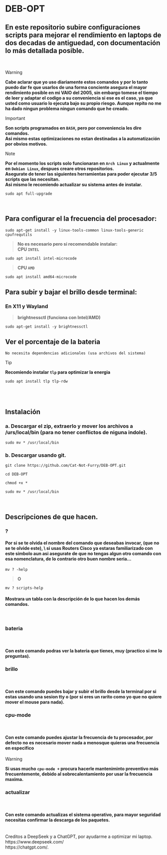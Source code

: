 <h1>DEB-OPT</h1>
<h2>En este repositorio subire configuraciones scripts para mejorar el rendimiento en laptops de dos decadas de antiguedad, con documentación  lo más detallada posible.</h2>
<br/>

> [!WARNING]
> **Cabe aclarar que yo uso diariamente estos comandos y por lo tanto puedo dar fe que usarlos de una forma conciente asegura el mayor rendimiento posible en mi VAIO del 2005, sin embargo tomese el tiempo de leer y adaptar el codigo a su conveniencia si ese es el caso, ya que usted como usuario lo ejecuta bajo su propio riesgo. Aunque repito no me ha dado ningun problema ningun comando que he creado.**

> [!IMPORTANT]
> **Son scripts programados en `BASH`, pero por conveniencia les dire comandos. \
> Asi mismo estas optimizaciones no estan destinadas a la automatización por obvios motivos.**

> [!NOTE]
> **Por el momento los scripts solo funcionaran en `Arch Linux` y actualmente en `Debian Linux`, despues creare otros repositorios. \
> Asegurate de tener las siguientes herramientas para poder ejecutar 3/5 scripts que las necesitan. \
> Asi mismo le recomiendo actualizar su sistema antes de instalar.**

```ella
sudo apt full-upgrade
```
<br/>
<h2>Para configurar el la frecuencia del procesador:</h2>

```ella
sudo apt-get install -y linux-tools-common linux-tools-generic cpufrequtils
```
> **No es necesario pero si recomendable instalar:** \
> **CPU `INTEL`**

```ella
sudo apt install intel-microcode
```
> **CPU `AMD`**

```ella
sudo apt install amd64-microcode
```
<h2>Para subir y bajar el brillo desde terminal:</h2>
<h3>En X11 y Wayland</h3>

> **brightnessctl (funciona con Intel/AMD)**

```ella
sudo apt-get install -y brightnessctl
```
<h2>Ver el porcentaje de la bateria</h2>

```ella
No necesita dependencias adicionales (usa archivos del sistema)
```
> [!TIP]
> **Recomiendo instalar `tlp` para optimizar la energia**

```ella
sudo apt install tlp tlp-rdw
```
<br/>
<br/>
<h2>Instalación</h2>
<h3>a. Descargar el zip, extraerlo y mover los archivos a /urs/local/bin (para no tener conflictos de niguna indole).</h3>

```ella
sudo mv * /usr/local/bin
```
<h3>b. Descargar usando git.</h3>

```ella
git clone https://github.com/Cat-Not-Furry/DEB-OPT.git
```
```ella
cd DEB-OPT
```
```ella
chmod +x *
```
```ella
sudo mv * /usr/local/bin
```
<br/>
<h2>Descripciones de que hacen.</h2>
<h3>?</h3>
<h4>Por si se te olvida el nombre del comando que deseabas invocar, (que no se te olvide este), \
si usas Routers Cisco ya estaras familiarizado con este simbolo aun asi asegurate de que no tengas algun otro comando con esa nomenclatura, de lo contrario otro buen nombre seria...</h4>

```ella
mv ? -help
```
> **O**

```ella
mv ? scripts-help
```
<h4>Mostrara un tabla con la descripción de lo que hacen los demás comandos.</h4>
<br/>
<h3>bateria</h3>
<br/>
<h4>Con este comando podras ver la bateria que tienes, muy (practico si me lo preguntas).</h4>
<h3>brillo</h3>
<br/>
<h4>Con este comando puedes bajar y subir el brillo desde la terminal por si estas usando una sesion tty o (por si eres un rarito como yo que no quiere mover el mouse para nada).</h4>
<h3>cpu-mode</h3>
<br/>
<h4>Con este comando puedes ajustar la frecuencia de tu procesador, por defecto no es necesario mover nada a menosque quieras una frecuencia en especifico</h4>

> [!WARNING]
> **Si usas mucho `cpu-mode +` procura hacerle manteniminto preventivo más frecuentemente, debido al sobrecalentamiento por usar la frecuencia maxima.**
<h3>actualizar</h3>
<br/>
<h4>Con este comando actualizas el sistema operativo, para mayor seguridad necesitas confirmar la descarga de los paquetes.</h4>
<br/>
Creditos a DeepSeek y a ChatGPT, por ayudarme a optimizar mi laptop.<br/>
https://www.deepseek.com/<br/>
https://chatgpt.com/.
